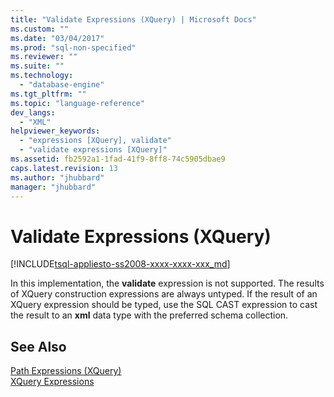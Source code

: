 ```yaml
---
title: "Validate Expressions (XQuery) | Microsoft Docs"
ms.custom: ""
ms.date: "03/04/2017"
ms.prod: "sql-non-specified"
ms.reviewer: ""
ms.suite: ""
ms.technology: 
  - "database-engine"
ms.tgt_pltfrm: ""
ms.topic: "language-reference"
dev_langs: 
  - "XML"
helpviewer_keywords: 
  - "expressions [XQuery], validate"
  - "validate expressions [XQuery]"
ms.assetid: fb2592a1-1fad-41f9-8ff8-74c5905dbae9
caps.latest.revision: 13
ms.author: "jhubbard"
manager: "jhubbard"
---
```

# Validate Expressions (XQuery)
[!INCLUDE[tsql-appliesto-ss2008-xxxx-xxxx-xxx_md](../database-engine/configure/windows/includes/tsql-appliesto-ss2008-xxxx-xxxx-xxx-md.md)]

  In this implementation, the **validate** expression is not supported. The results of XQuery construction expressions are always untyped. If the result of an XQuery expression should be typed, use the SQL CAST expression to cast the result to an **xml** data type with the preferred schema collection.  
  
## See Also  
 [Path Expressions &#40;XQuery&#41;](../xquery/path-expressions-xquery.md)   
 [XQuery Expressions](../xquery/xquery-expressions.md)  
  
  